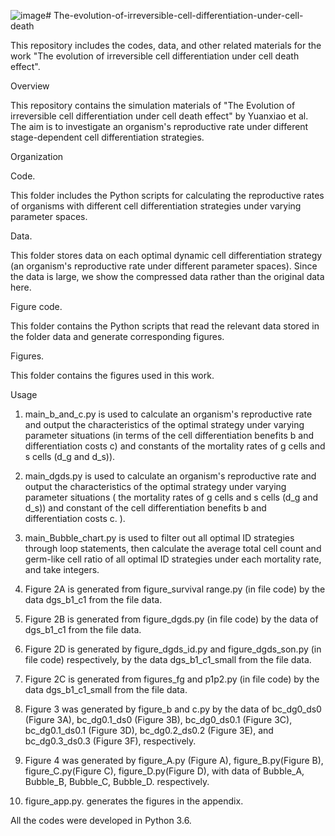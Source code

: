 ![image](https://github.com/user-attachments/assets/54e373c4-336c-4f6d-bf16-0caade5db669)# The-evolution-of-irreversible-cell-differentiation-under-cell-death

This repository includes the codes, data, and other related materials for the work "The evolution of irreversible cell differentiation under cell death effect".

Overview

This repository contains the simulation materials of "The Evolution of irreversible cell differentiation under cell death effect" by Yuanxiao et al. The aim is to investigate an organism's reproductive rate under different stage-dependent cell differentiation strategies.

Organization

Code.

This folder includes the Python scripts for calculating the reproductive rates of organisms with different cell differentiation strategies under varying parameter spaces.

Data.

This folder stores data on each optimal dynamic cell differentiation strategy (an organism's reproductive rate under different parameter spaces). Since the data is large, we show the compressed data rather than the original data here.

Figure code.

This folder contains the Python scripts that read the relevant data stored in the folder data and generate corresponding figures.

Figures.

This folder contains the figures used in this work.

Usage

1. main_b_and_c.py is used to calculate an organism's reproductive rate and output the characteristics of the optimal strategy under varying parameter situations (in terms of the cell differentiation benefits b and differentiation costs c) and constants of the mortality rates of g cells and s cells (d_g and d_s)).

2. main_dgds.py is used to calculate an organism's reproductive rate and output the characteristics of the optimal strategy under varying parameter situations ( the mortality rates of g cells and s cells (d_g and d_s)) and constant of the cell differentiation benefits b and differentiation costs c.
). 
3. main_Bubble_chart.py is used to filter out all optimal ID strategies through loop statements, then calculate the average total cell count and germ-like cell ratio of all optimal ID strategies under each mortality rate, and take integers.
4. Figure 2A is generated from figure_survival range.py (in file code) by the data dgs_b1_c1 from the file data. 
5. Figure 2B is generated from figure_dgds.py (in file code) by the data of dgs_b1_c1 from the file data. 
6. Figure 2D is generated by figure_dgds_id.py and figure_dgds_son.py (in file code) respectively, by the data dgs_b1_c1_small from the file data. 
7. Figure 2C is generated from figures_fg and p1p2.py (in file code) by the data dgs_b1_c1_small from the file data. 
8. Figure 3 was generated by figure_b and c.py by the data of bc_dg0_ds0 (Figure 3A), bc_dg0.1_ds0 (Figure 3B), bc_dg0_ds0.1 (Figure 3C), bc_dg0.1_ds0.1 (Figure 3D), bc_dg0.2_ds0.2 (Figure 3E), and bc_dg0.3_ds0.3 (Figure 3F), respectively.
9. Figure 4 was generated by figure_A.py (Figure A), figure_B.py(Figure B), figure_C.py(Figure C), figure_D.py(Figure D), with data of Bubble_A, Bubble_B, Bubble_C, Bubble_D. respectively.
10. figure_app.py. generates the figures in the appendix.

All the codes were developed in Python 3.6.
